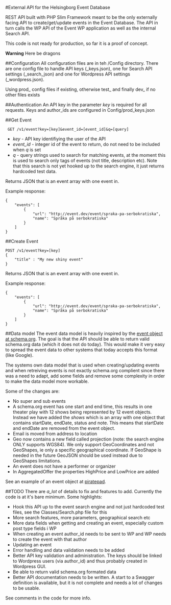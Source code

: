 #External API for the Helsingborg Event Database

REST API built with PHP Slim Framework meant to be the only externally facing API to create/get/update events in the Event Database. The API in turn calls the WP API of the Event WP application as well as the internal Search API.

This code is not ready for production, so far it is a proof of concept. 

**Warning** Here be dragons

##Configuration
All configuration files are in teh /Config directory. There are one config file to handle API keys (_keys.json), one for Search API settings (_search_json) and one for Wordpress API settings (_wordpress.json).

Using prod_ config files if existing, otherwise test_ and finally dev_ if no other files exists

##Authentication
An API key in the parameter *key* is required for all requests. Keys and author_ids are configured in Config/prod_keys.json

##Get Event
     
     GET /v1/event?key=[key]&event_id=[event_id]&q=[query]

* *key* - API key identifiying the user of the API
* *event_id* - integer id of the event to return, do not need to be included when *q* is set
* *q* - query strings used to search for matching events, at the moment this is used to search only tags of events (not title, description etc). Note that this search is not yet hooked up to the search engine, it just returns hardcoded test data.

Returns JSON that is an event array with one event in.

Example response:

    {
        "events": [
            {
                "url": "http://event.dev/event/spraka-pa-serbokratiska",
                "name": "Språka på serbokratiska"
            }
        ]
    }

##Create Event

    POST /v1/event?key=[key]
    {    	
        "title" : "My new shiny event"
    }

Returns JSON that is an event array with one event in.  

Example response:

    {
        "events": [
            {
                "url": "http://event.dev/event/spraka-pa-serbokratiska",
                "name": "Språka på serbokratiska"
            }
        ]
    }

##Data model
The event data model is heavily inspired by the [event object at schema.org](https://schema.org/event). The goal is that the API should be able to return valid schema.org data (which it does not do today). This would make it very easy to spread the event data to other systems that today accepts this format (like Google).

The systems own data model that is used when creating/updating events and when retreiving events is not exactly schema.org complient since there was a need to adapt, add some fields and remove some complexity in order to make the data model more workable. 

Some of the changes are:

* No super and sub events
* A schema.org event has one start and end time, this results in one theater play with 12 shows being represented by 12 event objects. Instead we have added the *shows* which is an array with one object that contains startDate, endDate, status and note. This means that startDate and endDate are removed from the event object.
* Email is moved from address to location
* Geo now contains a new field called projection (note: the search engine ONLY supports WGS84). We only support GeoCoordinates and not GeoShapes, ie only a specific geographical coordinate. If GeoShape is needed in the future GeoJSON should be used instead due to GeoShapes limitations.
* An event does not have a performer or organizer
* In AggregatedOffer the properties HighPrice and LowPrice are added

See an example of an event object at [piratepad](http://piratepad.net/RA1Xy8ZVfI).


##TODO
There are _a_lot_ of details to fix and features to add. Currently the code is at it's bare minimum. Some highlights:

* Hook this API up to the event search engine and not just hardcoded test files, see the Classes/Search.php file for this
* More search features, more parameters, geographical search etc
* More data fields when getting and creating an event, especially custom post type fields i WP
* When creating an event author_id needs to be sent to WP and WP needs to create the event with that author
* Updating an event
* Error handling and data validation needs to be added
* Better API key validation and administration. The keys should be linked to Wordpress users (via author_id) and thus probably created in Wordpress GUI.
* Be able to return valid schema.org formated data
* Better API documentation needs to be written. A start to a Swagger definition is available, but it is not complete and needs a lot of changes to be usable.

See comments in the code for more info.

